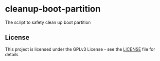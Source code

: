 # cleanup-boot-partition
The script to safety clean up boot partition


## License

This project is licensed under the GPLv3 License - see the [LICENSE](LICENSE) file for details
